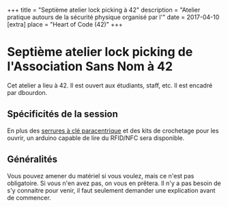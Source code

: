 +++
title = "Septième atelier lock picking à 42"
description = "Atelier pratique autours de la sécurité physique organisé par l'"
date = 2017-04-10
[extra]
place = "Heart of Code (42)"
+++

# Septième atelier lock picking de l'Association Sans Nom à 42

Cet atelier a lieu à 42. Il est ouvert aux étudiants, staff, etc.
Il est encadré par dbourdon.

## Spécificités de la session

En plus des [serrures à clé
paracentrique](./documentation/lock_picking/paracentrique/index.md) et des kits
de crochetage pour les ouvrir, un arduino capable de lire du RFID/NFC sera
disponible.

## Généralités

Vous pouvez amener du matériel si vous voulez, mais ce n'est pas obligatoire.
Si vous n'en avez pas, on vous en prêtera.
Il n'y a pas besoin de s'y connaitre pour venir, il faut seulement demander une
explication avant de commencer.
